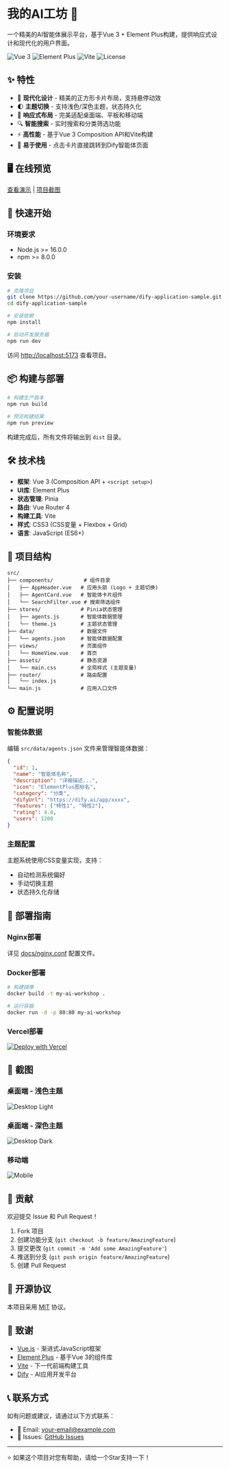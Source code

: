 # 我的AI工坊 🤖

一个精美的AI智能体展示平台，基于Vue 3 + Element Plus构建，提供响应式设计和现代化的用户界面。

![Vue 3](https://img.shields.io/badge/Vue-3.4+-4FC08D?style=flat&logo=vue.js&logoColor=white)
![Element Plus](https://img.shields.io/badge/Element%20Plus-2.10+-409EFF?style=flat&logo=element&logoColor=white)
![Vite](https://img.shields.io/badge/Vite-5.3+-646CFF?style=flat&logo=vite&logoColor=white)
![License](https://img.shields.io/badge/License-MIT-green.svg)

## ✨ 特性

- 🎨 **现代化设计** - 精美的正方形卡片布局，支持悬停动效
- 🌓 **主题切换** - 支持浅色/深色主题，状态持久化
- 📱 **响应式布局** - 完美适配桌面端、平板和移动端
- 🔍 **智能搜索** - 实时搜索和分类筛选功能
- ⚡ **高性能** - 基于Vue 3 Composition API和Vite构建
- 🎯 **易于使用** - 点击卡片直接跳转到Dify智能体页面

## 🖥️ 在线预览

[查看演示](https://your-demo-url.com) | [项目截图](https://github.com/chen-banxia/dify-application-sample/blob/master/screenshots/desktop-dark.png)

## 🚀 快速开始

### 环境要求

- Node.js >= 16.0.0
- npm >= 8.0.0

### 安装

```bash
# 克隆项目
git clone https://github.com/your-username/dify-application-sample.git
cd dify-application-sample

# 安装依赖
npm install

# 启动开发服务器
npm run dev
```

访问 [http://localhost:5173](http://localhost:5173) 查看项目。

## 📦 构建与部署

```bash
# 构建生产版本
npm run build

# 预览构建结果
npm run preview
```

构建完成后，所有文件将输出到 `dist` 目录。

## 🛠️ 技术栈

- **框架**: Vue 3 (Composition API + `<script setup>`)
- **UI库**: Element Plus
- **状态管理**: Pinia
- **路由**: Vue Router 4
- **构建工具**: Vite
- **样式**: CSS3 (CSS变量 + Flexbox + Grid)
- **语言**: JavaScript (ES6+)

## 📁 项目结构

```
src/
├── components/          # 组件目录
│   ├── AppHeader.vue   # 应用头部 (Logo + 主题切换)
│   ├── AgentCard.vue   # 智能体卡片组件
│   └── SearchFilter.vue # 搜索筛选组件
├── stores/             # Pinia状态管理
│   ├── agents.js       # 智能体数据管理
│   └── theme.js        # 主题状态管理
├── data/               # 数据文件
│   └── agents.json     # 智能体数据配置
├── views/              # 页面组件
│   └── HomeView.vue    # 首页
├── assets/             # 静态资源
│   └── main.css        # 全局样式 (主题变量)
├── router/             # 路由配置
│   └── index.js
└── main.js             # 应用入口文件
```

## ⚙️ 配置说明

### 智能体数据

编辑 `src/data/agents.json` 文件来管理智能体数据：

```json
{
  "id": 1,
  "name": "智能体名称",
  "description": "详细描述...",
  "icon": "ElementPlus图标名",
  "category": "分类",
  "difyUrl": "https://dify.ai/app/xxxx",
  "features": ["特性1", "特性2"],
  "rating": 4.8,
  "users": 1200
}
```

### 主题配置

主题系统使用CSS变量实现，支持：
- 自动检测系统偏好
- 手动切换主题
- 状态持久化存储

## 🚀 部署指南

### Nginx部署

详见 [docs/nginx.conf](./docs/nginx.conf) 配置文件。

### Docker部署

```bash
# 构建镜像
docker build -t my-ai-workshop .

# 运行容器
docker run -d -p 80:80 my-ai-workshop
```

### Vercel部署

[![Deploy with Vercel](https://vercel.com/button)](https://vercel.com/new/clone?repository-url=https://github.com/your-username/dify-application-sample)

## 🎨 截图

### 桌面端 - 浅色主题
![Desktop Light](screenshots/desktop-light.png)

### 桌面端 - 深色主题  
![Desktop Dark](screenshots/desktop-dark.png)

### 移动端
![Mobile](screenshots/mobile.png)

## 🤝 贡献

欢迎提交 Issue 和 Pull Request！

1. Fork 项目
2. 创建功能分支 (`git checkout -b feature/AmazingFeature`)
3. 提交更改 (`git commit -m 'Add some AmazingFeature'`)
4. 推送到分支 (`git push origin feature/AmazingFeature`)
5. 创建 Pull Request

## 📄 开源协议

本项目采用 [MIT](LICENSE) 协议。

## 🙏 致谢

- [Vue.js](https://vuejs.org/) - 渐进式JavaScript框架
- [Element Plus](https://element-plus.org/) - 基于Vue 3的组件库
- [Vite](https://vitejs.dev/) - 下一代前端构建工具
- [Dify](https://dify.ai/) - AI应用开发平台

## 📞 联系方式

如有问题或建议，请通过以下方式联系：

- 📧 Email: your-email@example.com
- 🐛 Issues: [GitHub Issues](https://github.com/your-username/dify-application-sample/issues)

---

⭐ 如果这个项目对您有帮助，请给一个Star支持一下！
